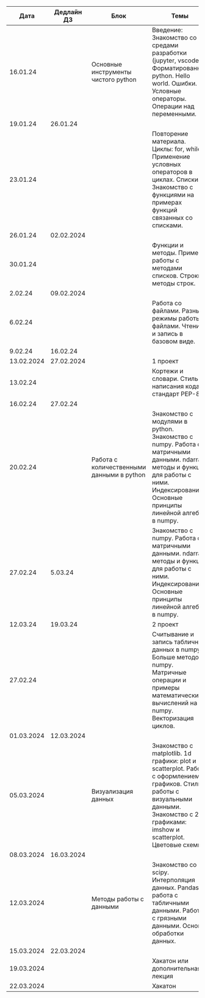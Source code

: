 | Дата       | Дедлайн ДЗ | Блок                                      | Темы                                                                                                                                                                                         | Формат  | Наличие ДЗ | Баллы |
|------------|------------|-------------------------------------------|----------------------------------------------------------------------------------------------------------------------------------------------------------------------------------------------|---------|------------|-------|
| 16.01.24   |            | Основные инструменты чистого python       | Введение: Знакомство со средами разработки (jupyter, vscode). Форматированние python. Hello world. Ошибки. Условные операторы. Операции над переменными.                                     | Лекция  |            |       |
| 19.01.24   | 26.01.24   |                                           |                                                                                                                                                                                              | Семинар | Есть       | 3 + 3 |
| 23.01.24   |            |                                           | Повторение материала. Циклы: for, while. Применение условных операторов в циклах. Списки. Знакомство с функциями на примерах функций связанных со списками.                                  | Лекция  |            |       |
| 26.01.24   | 02.02.2024 |                                           |                                                                                                                                                                                              | Семинар | Есть       | 3 + 3 |
| 30.01.24   |            |                                           | Функции и методы. Пример работы с методами списков. Строки и методы строк.                                                                                                                   | Лекция  |            |       |
| 2.02.24    | 09.02.2024 |                                           |                                                                                                                                                                                              | Семинар | Есть       | 3 + 3 |
| 6.02.24    |            |                                           | Работа со файлами. Разные режимы работы с файлами. Чтение и запись в базовом виде.                                                                                                           | Лекция  |            |       |
| 9.02.24    | 16.02.24   |                                           |                                                                                                                                                                                              | Семинар | Есть       | 3 + 3 |
| 13.02.2024 | 27.02.2024 |                                           | 1 проект                                                                                                                                                                                     | Проект  | Есть       | 13    |
| 13.02.24   |            |                                           | Кортежи и словари. Стиль написания кода, стандарт PEP-8                                                                                                                                      | Лекция  |            |       |
| 16.02.24   | 27.02.24   |                                           |                                                                                                                                                                                              | Семинар | Есть       | 3 + 3 |
| 20.02.24   |            | Работа с количественными данными в python | Знакомство с модулями в python. Знакомство с numpy. Работа с матричными данными. ndarray, методы и функции для работы с ними. Индексирование. Основные принципы линейной алгебры в numpy.    | Лекция  |            |       |
| 27.02.24   | 5.03.24    |                                           | Знакомство с numpy. Работа с матричными данными. ndarray, методы и функции для работы с ними. Индексирование. Основные принципы линейной алгебры в numpy.                                    | Семинар | Есть       | 3 + 3 |
| 12.03.24   | 19.03.24   |                                           | 2 проект                                                                                                                                                                                     | Проект  | Есть       | 13    |
| 27.02.24   |            |                                           | Считывание и запись табличных данных в numpy. Больше методов numpy. Матричные операции и примеры математических вычислений на numpy. Векторизация циклов.                                    | Лекция  |            |       |
| 01.03.2024 | 12.03.2024 |                                           |                                                                                                                                                                                              | Семинар | Есть       | 3 + 3 |
| 05.03.2024 |            | Визуализация данных                       | Знакомство с matplotlib. 1d графики: plot и scatterplot. Работа с оформлением графиков. Стиль работы с визуальными данными. Знакомство с 2d графиками: imshow и scatterplot. Цветовые схемы. | Лекция  |            |       |
| 08.03.2024 | 16.03.2024 |                                           |                                                                                                                                                                                              | Семинар | Есть       | 3 + 3 |
| 12.03.2024 |            | Методы работы с данными                   | Знакомство со scipy. Интерполяция данных. Pandas и работа с табличными данными. Работа с грязными данными. Основы обработки данных.                                                          | Лекция  |            |       |
| 15.03.2024 | 22.03.2024 |                                           |                                                                                                                                                                                              | Семинар | Есть       | 3 + 3 |
| 19.03.2024 |            |                                           | Хакатон или дополнительная лекция                                                                                                                                                            | Хакатон |            | 20    |
| 22.03.2024 |            |                                           | Хакатон                                                                                                                                                                                      |
